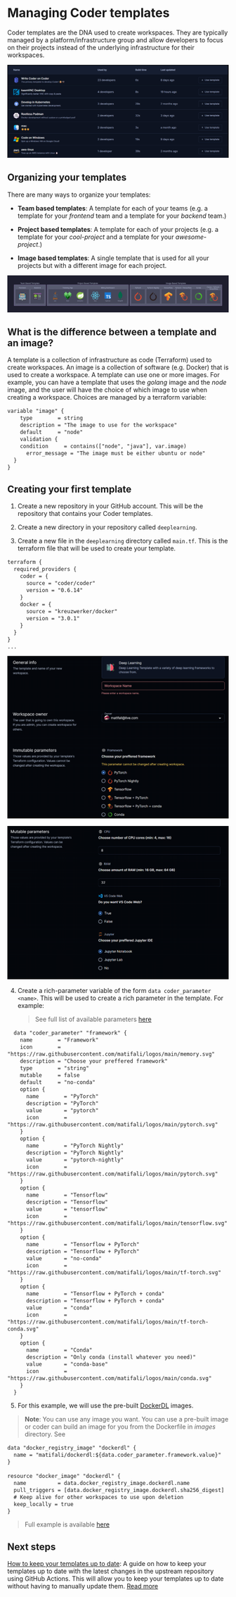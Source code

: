# Managing Coder templates

Coder templates are the DNA used to create workspaces. They are typically managed by a platform/infrastructure group and allow developers to focus on their projects instead of the underlying infrastructure for their workspaces.

[![Coder templates](./static/templates.png)](./static/templates.png)

## Organizing your templates

There are many ways to organize your templates:

- **Team based templates**: A template for each of your teams (e.g. a template for your _frontend_ team and a template for your _backend_ team.)

- **Project based templates**: A template for each of your projects (e.g. a template for your _cool-project_ and a template for your _awesome-project_.)

- **Image based templates**: A single template that is used for all your projects but with a different image for each project.

![Coder templates](./static/templates-cases.svg)

## What is the difference between a template and an image?

A template is a collection of infrastructure as code (Terraform) used to create workspaces. An image is a collection of software (e.g. Docker) that is used to create a workspace. A template can use one or more images. For example, you can have a template that uses the _golang_ image and the _node_ image, and the user will have the choice of which image to use when creating a workspace. Choices are managed by a terraform variable:

```hcl
variable "image" {
    type        = string
    description = "The image to use for the workspace"
    default     = "node"
    validation {
    condition     = contains(["node", "java"], var.image)
      error_message = "The image must be either ubuntu or node"
  }
}
```

## Creating your first template

1. Create a new repository in your GitHub account. This will be the repository that contains your Coder templates.

2. Create a new directory in your repository called `deeplearning`.

3. Create a new file in the `deeplearning` directory called `main.tf`. This is the terraform file that will be used to create your template.

```hcl
terraform {
  required_providers {
    coder = {
      source = "coder/coder"
      version = "0.6.14"
    }
    docker = {
      source = "kreuzwerker/docker"
      version = "3.0.1"
    }
  }
}
...
```

![Workspace creation](./static/workspace-creation-1.png)

![Workspace creation](./static/workspace-creation-2.png)

4. Create a rich-parameter variable of the form `data coder_parameter <name>`. This will be used to create a rich parameter in the template. For example:

   > See full list of available parameters [here](https://registry.terraform.io/providers/coder/coder/latest/docs/data-sources/parameter)

```hcl
  data "coder_parameter" "framework" {
    name        = "Framework"
    icon        = "https://raw.githubusercontent.com/matifali/logos/main/memory.svg"
    description = "Choose your preffered framework"
    type        = "string"
    mutable     = false
    default     = "no-conda"
    option {
      name        = "PyTorch"
      description = "PyTorch"
      value       = "pytorch"
      icon        = "https://raw.githubusercontent.com/matifali/logos/main/pytorch.svg"
    }
    option {
      name        = "PyTorch Nightly"
      description = "PyTorch Nightly"
      value       = "pytorch-nightly"
      icon        = "https://raw.githubusercontent.com/matifali/logos/main/pytorch.svg"
    }
    option {
      name        = "Tensorflow"
      description = "Tensorflow"
      value       = "tensorflow"
      icon        = "https://raw.githubusercontent.com/matifali/logos/main/tensorflow.svg"
    }
    option {
      name        = "Tensorflow + PyTorch"
      description = "Tensorflow + PyTorch"
      value       = "no-conda"
      icon        = "https://raw.githubusercontent.com/matifali/logos/main/tf-torch.svg"
    }
    option {
      name        = "Tensorflow + PyTorch + conda"
      description = "Tensorflow + PyTorch + conda"
      value       = "conda"
      icon        = "https://raw.githubusercontent.com/matifali/logos/main/tf-torch-conda.svg"
    }
    option {
      name        = "Conda"
      description = "Only conda (install whatever you need)"
      value       = "conda-base"
      icon        = "https://raw.githubusercontent.com/matifali/logos/main/conda.svg"
    }
  }
```

5. For this example, we will use the pre-built [DockerDL](https://github.com/matifali/dockerdl) images.

> **Note**: You can use any image you want. You can use a pre-built image or coder can build an image for you from the Dockerfile in _images_ directory. See

```hcl
data "docker_registry_image" "dockerdl" {
  name = "matifali/dockerdl:${data.coder_parameter.framework.value}"
}

resource "docker_image" "dockerdl" {
  name          = data.docker_registry_image.dockerdl.name
  pull_triggers = [data.docker_registry_image.dockerdl.sha256_digest]
  # Keep alive for other workspaces to use upon deletion
  keep_locally = true
}

```

> Full example is available [here](https://github.com/matifali/coder-templates/blob/main/deeplearning/main.tf)

## Next steps

[How to keep your templates up to date](../keep-up-to-date): A guide on how to keep your templates up to date with the latest changes in the upstream repository using GitHub Actions. This will allow you to keep your templates up to date without having to manually update them. [Read more](../keep-up-to-date)
